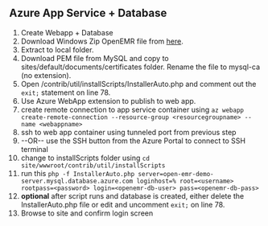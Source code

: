 ## Azure App Service + Database
1. Create Webapp + Database
1. Download Windows Zip OpenEMR file from [here](https://www.open-emr.org/wiki/index.php/OpenEMR_7.0.0_Windows_Installation).
1. Extract to local folder.
1. Download PEM file from MySQL and copy to sites/default/documents/certificates folder. Rename the file to mysql-ca (no extension).
1. Open /contrib/util/installScripts/InstallerAuto.php and comment out the `exit;` statement on line 78.
1. Use Azure WebApp extension to publish to web app.
1. create remote connection to app service container using `az webapp create-remote-connection --resource-group <resourcegroupname> --name <webappname>`
1. ssh to web app container using tunneled port from previous step
1. --OR-- use the SSH button from the Azure Portal to connect to SSH terminal
1. change to installScripts folder using `cd site/wwwroot/contrib/util/installScripts`
1. run this `php -f InstallerAuto.php server=open-emr-demo-server.mysql.database.azure.com loginhost=% root=<username> rootpass=<password> login=<openemr-db-user> pass=<openemr-db-pass>`
1. **optional** after script runs and database is created, either delete the InstallerAuto.php file or edit and uncomment `exit;` on line 78.
1. Browse to site and confirm login screen
